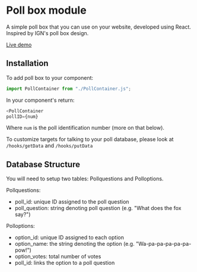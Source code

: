 # Poll box module

A simple poll box that you can use on your website, developed using React. Inspired by IGN's poll box design.

[Live demo](https://poll-box.brendan-debusk.workers.dev/)

## Installation

To add poll box to your component:

```javascript
import PollContainer from "./PollContainer.js";
```

In your component's return:

```javascript
<PollContainer 
pollID={num}
```

Where `num` is the poll identification number (more on that below).

To customize targets for talking to your poll database, please look at `/hooks/getData` and `/hooks/putData`

## Database Structure

You will need to setup two tables: Pollquestions and Polloptions.

Pollquestions:
* poll_id: unique ID assigned to the poll question
* poll_question: string denoting poll question (e.g. "What does the fox say?")

Polloptions:
* option_id: unique ID assigned to each option
* option_name: the string denoting the option (e.g. "Wa-pa-pa-pa-pa-pa-pow!")
* option_votes: total number of votes
* poll_id: links the option to a poll question
